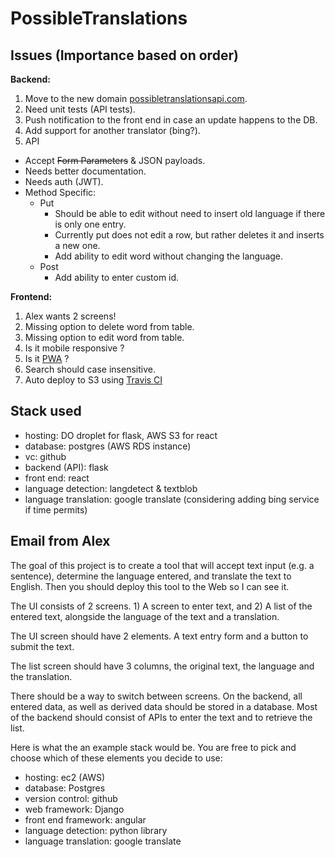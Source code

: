 # PossibleTranslations

## Issues (Importance based on order)
**Backend:**
1. Move to the new domain [possibletranslationsapi.com](possibletranslationsapi.com).
2. Need unit tests (API tests).
3. Push notification to the front end in case an update happens to the DB.
4. Add support for another translator (bing?).
5. API
  * Accept ~~Form Parameters~~ & JSON payloads.
  * Needs better documentation.
  * Needs auth (JWT).
  * Method Specific:
    * Put
      * Should be able to edit without need to insert old language if there is only one entry.
      * Currently put does not edit a row, but rather deletes it and inserts a new one.
      * Add ability to edit word without changing the language.
    * Post
      * Add ability to enter custom id.

**Frontend:**
1. Alex wants 2 screens!
2. Missing option to delete word from table.
3. Missing option to edit word  from table.
4. Is it mobile responsive ?
5. Is it [PWA](https://developers.google.com/web/progressive-web-apps/) ?
6. Search should case insensitive.
7. Auto deploy to S3 using [Travis CI](https://docs.travis-ci.com/user/deployment/s3/)

## Stack used
* hosting: DO droplet for flask, AWS S3 for react
* database: postgres (AWS RDS instance)
* vc: github
* backend (API): flask
* front end: react
* language detection: langdetect & textblob
* language translation: google translate (considering adding bing service if time permits)


## Email from Alex
The goal of this project is to create a tool that will accept text input (e.g. a sentence), determine the language entered, and translate the text to English. Then you should deploy this tool to the Web so I can see it.

The UI consists of 2 screens. 1) A screen to enter text, and 2) A list of the entered text, alongside the language of the text and a translation.

The UI screen should have 2 elements. A text entry form and a button to submit the text.

The list screen should have 3 columns, the original text, the language and the translation.

There should be a way to switch between screens.
On the backend, all entered data, as well as derived data should be stored in a database. Most of the backend should consist of APIs to enter the text and to retrieve the list.

Here is what the an example stack would be. You are free to pick and choose which of these elements you decide to use:

* hosting: ec2 (AWS)
* database: Postgres
* version control: github
* web framework: Django
* front end framework: angular
* language detection: python library
* language translation: google translate

